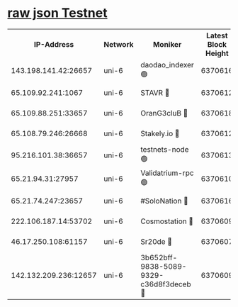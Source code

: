 [raw json Testnet](https://rpc-check.junot.stavr.tech/junot/rpc-junot-result.json)
=


<table><tr><th>IP-Address</th><th>Network</th><th>Moniker</th><th>Latest Block Height</th><th>Earliest Block Height</th><th>Catching Up</th><th>Tx Index</th><th>Voting Power</th><th>Scan Time</th></tr><tr><td>143.198.141.42:26657</td><td>uni-6</td><td>daodao_indexer 🟢</td><td>6370616</td><td>1</td><td>False</td><td>off</td><td>0</td><td>2023-12-24T10:27:08.494630549UTC</td></tr><tr><td>65.109.92.241:1067</td><td>uni-6</td><td>STAVR 🔴</td><td>6370612</td><td>1138541</td><td>False</td><td>on</td><td>6042</td><td>2023-12-24T10:26:58.153847026UTC</td></tr><tr><td>65.109.88.251:33657</td><td>uni-6</td><td>OranG3cluB 🔴</td><td>6370618</td><td>1138541</td><td>False</td><td>on</td><td>11</td><td>2023-12-24T10:27:12.905233583UTC</td></tr><tr><td>65.108.79.246:26668</td><td>uni-6</td><td>Stakely.io 🔴</td><td>6370612</td><td>1570872</td><td>False</td><td>on</td><td>1310804</td><td>2023-12-24T10:26:58.516563062UTC</td></tr><tr><td>95.216.101.38:36657</td><td>uni-6</td><td>testnets-node 🟢</td><td>6370613</td><td>1615130</td><td>False</td><td>on</td><td>0</td><td>2023-12-24T10:27:00.997443632UTC</td></tr><tr><td>65.21.94.31:27957</td><td>uni-6</td><td>Validatrium-rpc 🟢</td><td>6370610</td><td>2943363</td><td>False</td><td>on</td><td>0</td><td>2023-12-24T10:26:53.711592411UTC</td></tr><tr><td>65.21.74.247:23657</td><td>uni-6</td><td>#SoloNation 🔴</td><td>6370616</td><td>5208001</td><td>False</td><td>on</td><td>112</td><td>2023-12-24T10:27:07.616870264UTC</td></tr><tr><td>222.106.187.14:53702</td><td>uni-6</td><td>Cosmostation 🔴</td><td>6370609</td><td>5344501</td><td>False</td><td>on</td><td>110003</td><td>2023-12-24T10:26:51.317077537UTC</td></tr><tr><td>46.17.250.108:61157</td><td>uni-6</td><td>Sr20de 🔴</td><td>6370607</td><td>5727371</td><td>False</td><td>on</td><td>28</td><td>2023-12-24T10:26:45.554570404UTC</td></tr><tr><td>142.132.209.236:12657</td><td>uni-6</td><td>3b652bff-9838-5089-9329-c36d8f3deceb 🔴</td><td>6370609</td><td>6361280</td><td>False</td><td>on</td><td>157563</td><td>2023-12-24T10:26:49.925242849UTC</td></tr></table>